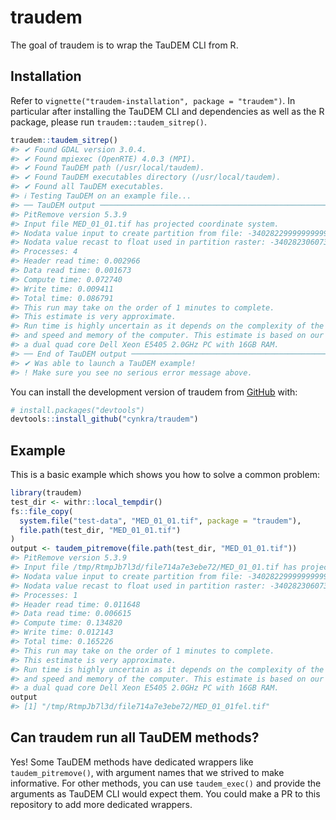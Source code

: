 
<!-- README.md is generated from README.Rmd. Please edit that file -->

# traudem

<!-- badges: start -->
<!-- badges: end -->

The goal of traudem is to wrap the TauDEM CLI from R.

## Installation

Refer to `vignette("traudem-installation", package = "traudem")`. In
particular after installing the TauDEM CLI and dependencies as well as
the R package, please run `traudem::taudem_sitrep()`.

``` r
traudem::taudem_sitrep()
#> ✔ Found GDAL version 3.0.4.
#> ✔ Found mpiexec (OpenRTE) 4.0.3 (MPI).
#> ✔ Found TauDEM path (/usr/local/taudem).
#> ✔ Found TauDEM executables directory (/usr/local/taudem).
#> ✔ Found all TauDEM executables.
#> ℹ Testing TauDEM on an example file...
#> ── TauDEM output ───────────────────────────────────────────────────────────────
#> PitRemove version 5.3.9
#> Input file MED_01_01.tif has projected coordinate system.
#> Nodata value input to create partition from file: -340282299999999994960115009090224128000.000000
#> Nodata value recast to float used in partition raster: -340282306073709652508363335590014353408.000000
#> Processes: 4
#> Header read time: 0.002966
#> Data read time: 0.001673
#> Compute time: 0.072740
#> Write time: 0.009411
#> Total time: 0.086791
#> This run may take on the order of 1 minutes to complete.
#> This estimate is very approximate. 
#> Run time is highly uncertain as it depends on the complexity of the input data 
#> and speed and memory of the computer. This estimate is based on our testing on 
#> a dual quad core Dell Xeon E5405 2.0GHz PC with 16GB RAM.
#> ── End of TauDEM output ────────────────────────────────────────────────────────
#> ✔ Was able to launch a TauDEM example!
#> ! Make sure you see no serious error message above.
```

You can install the development version of traudem from
[GitHub](https://github.com/) with:

``` r
# install.packages("devtools")
devtools::install_github("cynkra/traudem")
```

## Example

This is a basic example which shows you how to solve a common problem:

``` r
library(traudem)
test_dir <- withr::local_tempdir()
fs::file_copy(
  system.file("test-data", "MED_01_01.tif", package = "traudem"),
  file.path(test_dir, "MED_01_01.tif")
)
output <- taudem_pitremove(file.path(test_dir, "MED_01_01.tif"))
#> PitRemove version 5.3.9
#> Input file /tmp/RtmpJb7l3d/file714a7e3ebe72/MED_01_01.tif has projected coordinate system.
#> Nodata value input to create partition from file: -340282299999999994960115009090224128000.000000
#> Nodata value recast to float used in partition raster: -340282306073709652508363335590014353408.000000
#> Processes: 1
#> Header read time: 0.011648
#> Data read time: 0.006615
#> Compute time: 0.134820
#> Write time: 0.012143
#> Total time: 0.165226
#> This run may take on the order of 1 minutes to complete.
#> This estimate is very approximate. 
#> Run time is highly uncertain as it depends on the complexity of the input data 
#> and speed and memory of the computer. This estimate is based on our testing on 
#> a dual quad core Dell Xeon E5405 2.0GHz PC with 16GB RAM.
output
#> [1] "/tmp/RtmpJb7l3d/file714a7e3ebe72/MED_01_01fel.tif"
```

## Can traudem run all TauDEM methods?

Yes! Some TauDEM methods have dedicated wrappers like
`taudem_pitremove()`, with argument names that we strived to make
informative. For other methods, you can use `taudem_exec()` and provide
the arguments as TauDEM CLI would expect them. You could make a PR to
this repository to add more dedicated wrappers.
